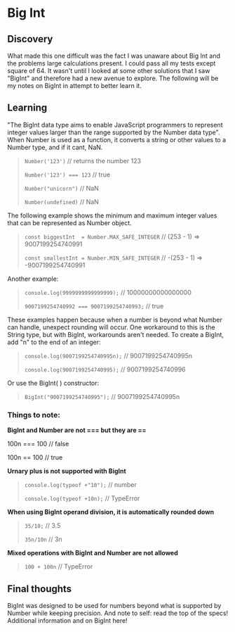 # Big Int

## Discovery 
What made this one difficult was the fact I was unaware about Big Int and the problems 
large calculations present. I could pass all my tests except square of 64. It wasn't until 
I looked at some other solutions that I saw "BigInt" and therefore had a new avenue to explore.
The following will be my notes on BigInt in attempt to better learn it.

## Learning
"The BigInt data type aims to enable JavaScript programmers to represent integer values larger than the range supported by the Number data type". When Number is used as a function, it converts a string or other values to a Number type, and if it cant, NaN.

>`Number('123')`  // returns the number 123 
>
>`Number('123') === 123`  // true
>
>`Number("unicorn")`  // NaN
>
>`Number(undefined)`  // NaN

 The following example shows the minimum and maximum integer values that can be represented as Number object.

>`const biggestInt  = Number.MAX_SAFE_INTEGER`  //  (253 - 1) =>  9007199254740991
>
>`const smallestInt = Number.MIN_SAFE_INTEGER`  // -(253 - 1) => -9007199254740991

Another example: 
>`console.log(9999999999999999);` // 10000000000000000
>
>`9007199254740992 === 9007199254740993;`    // true

These examples happen because when a number is beyond what Number can handle, unexpect rounding will occur. 
One workaround to this is the String type, but with BigInt, workarounds aren't needed. 
To create a BigInt, add "n" to the end of an integer:

>`console.log(9007199254740995n);`    // 9007199254740995n
>
>`console.log(9007199254740995);`     // 9007199254740996

Or use the BigInt( ) constructor: 

>`BigInt("9007199254740995");`    // 9007199254740995n

### Things to note:
**BigInt and Number are not === but they are ==**

100n === 100 // false

100n == 100 // true

**Urnary plus is not supported with BigInt**

>`console.log(typeof +"10");` // number
>
>`console.log(typeof +10n);` // TypeError

**When using BigInt operand division, it is automatically rounded down**

>`35/10;` // 3.5
>
>`35n/10n` // 3n

**Mixed operations with BigInt and Number are not allowed**

>`100 + 100n` // TypeError

## Final thoughts
BigInt was designed to be used for numbers beyond what is supported by Number while keeping precision. And note to self: read the top of the specs! Additional information and on BigInt here!